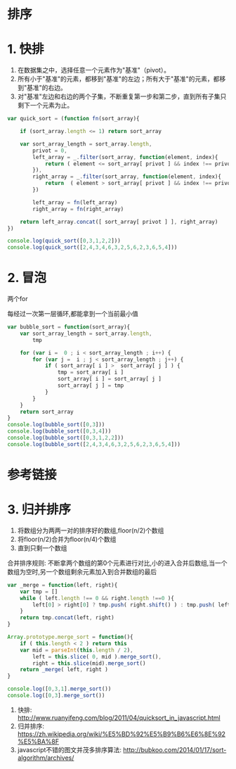 # 排序

# 1. 快排

1. 在数据集之中，选择任意一个元素作为"基准"（pivot）。
2. 所有小于"基准"的元素，都移到"基准"的左边；所有大于"基准"的元素，都移到"基准"的右边。
3. 对"基准"左边和右边的两个子集，不断重复第一步和第二步，直到所有子集只剩下一个元素为止。

```javascript
var quick_sort = (function fn(sort_array){

    if (sort_array.length <= 1) return sort_array 

    var sort_array_length = sort_array.length,
        privot = 0,
        left_array = _.filter(sort_array, function(element, index){
            return ( element <= sort_array[ privot ] && index !== privot ) 
        }),
        right_array = _.filter(sort_array, function(element, index){
            return  ( element > sort_array[ privot ] && index !== privot ) 
        })

        left_array = fn(left_array)
        right_array = fn(right_array)

    return left_array.concat([ sort_array[ privot ] ], right_array)
})

console.log(quick_sort([0,3,1,2,2]))
console.log(quick_sort([2,4,3,4,6,3,2,5,6,2,3,6,5,4]))
```

# 2. 冒泡

两个for

每经过一次第一层循环,都能拿到一个当前最小值

```javascript
var bubble_sort = function(sort_array){
    var sort_array_length = sort_array.length,
        tmp

    for (var i =  0 ; i < sort_array_length ; i++) {
        for (var j =  i ; j < sort_array_length ; j++) {
            if ( sort_array[ i ] >  sort_array[ j ] ) {
                tmp = sort_array[ i ]
                sort_array[ i ] = sort_array[ j ]
                sort_array[ j ] = tmp
            }
        }
    }
    return sort_array
}
console.log(bubble_sort([0,3]))
console.log(bubble_sort([0,3,4]))
console.log(bubble_sort([0,3,1,2,2]))
console.log(bubble_sort([2,4,3,4,6,3,2,5,6,2,3,6,5,4]))
```

# 参考链接

# 3. 归并排序

1. 将数组分为两两一对的排序好的数组,floor(n/2)个数组
2. 将floor(n/2)合并为floor(n/4)个数组
3. 直到只剩一个数组

合并排序规则: 不断拿两个数组的第0个元素进行对比,小的进入合并后数组,当一个数组为空时,另一个数组剩余元素加入到合并数组的最后

```javascript
var _merge = function(left, right){
    var tmp = []
    while ( left.length !== 0 && right.length !==0 ){
        left[0] > right[0] ? tmp.push( right.shift() ) : tmp.push( left.shift() )
    }
    return tmp.concat(left, right)
}

Array.prototype.merge_sort = function(){
    if ( this.length < 2 ) return this
    var mid = parseInt(this.length / 2),
        left = this.slice( 0, mid ).merge_sort(),
        right = this.slice(mid).merge_sort()
    return _merge( left, right )
}

console.log([0,3,1].merge_sort())
console.log([0,3].merge_sort())
```

1. 快排: <http://www.ruanyifeng.com/blog/2011/04/quicksort_in_javascript.html>
2. 归并排序: https://zh.wikipedia.org/wiki/%E5%BD%92%E5%B9%B6%E6%8E%92%E5%BA%8F
3. javascript不错的图文并茂多排序算法: http://bubkoo.com/2014/01/17/sort-algorithm/archives/